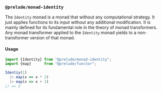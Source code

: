 ### `@prelude/monad-identity`

The `Identity` monad is a monad that without any computational strategy. It just 
applies functions to its input without any additional modification. It is mainly 
defined for its fundamental role in the theory of monad transformers. Any monad 
transformer applied to the `Identity` monad yields to a non-transformer version 
of that monad.
 
#### Usage

```js
import {Identity} from "@prelude/monad-identity";
import {map}      from "@prelude/functor";

Identiy(1)
  |> map(x => x * 2)
  |> map(x => x + 1)
// => 3
```
